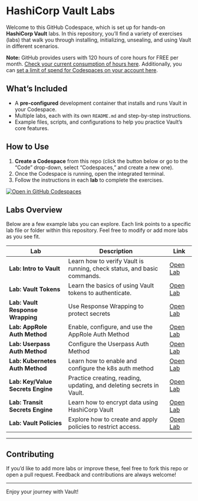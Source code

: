 # HashiCorp Vault Labs

Welcome to this GitHub Codespace, which is set up for hands-on **HashiCorp Vault** labs. In this repository, you’ll find a variety of exercises (labs) that walk you through installing, initializing, unsealing, and using Vault in different scenarios.

**Note:** GitHub provides users with 120 hours of core hours for FREE per month. [Check your current consumption of hours here](https://github.com/settings/billing/summary#:~:text=%240.00-,Codespaces,-Included%20quotas%20reset). Additionally, you can [set a limit of spend for Codespaces on your account here](https://github.com/settings/billing/spending_limit#:~:text=Spending%20limit%20alerts-,Codespaces,-Limit%20spending).

## What’s Included

- A **pre-configured** development container that installs and runs Vault in your Codespace.
- Multiple labs, each with its own `README.md` and step-by-step instructions.
- Example files, scripts, and configurations to help you practice Vault’s core features.

## How to Use

1. **Create a Codespace** from this repo (click the button below or go to the “Code” drop-down, select “Codespaces,” and create a new one).  
2. Once the Codespace is running, open the integrated terminal.
3. Follow the instructions in each **lab** to complete the exercises.

 [![Open in GitHub Codespaces](https://github.com/codespaces/badge.svg)](https://codespaces.new/btkrausen/vault-codespaces)

## Labs Overview

Below are a few example labs you can explore. Each link points to a specific lab file or folder within this repository. Feel free to modify or add more labs as you see fit.

| **Lab**                   | **Description**                                                         | **Link**                              |
|---------------------------|-------------------------------------------------------------------------|---------------------------------------|
| **Lab: Intro to Vault** | Learn how to verify Vault is running, check status, and basic commands. | [Open Lab](./labs/lab_1_intro_to_vault.md)  |
| **Lab: Vault Tokens**  | Learn the basics of using Vault tokens to authenticate.        | [Open Lab](./labs/lab_vault_tokens.md)  |
| **Lab: Vault Response Wrapping**  | Use Response Wrapping to protect secrets        | [Open Lab](./labs/lab_response_wrapping.md)  |
| **Lab: AppRole Auth Method** | Enable, configure, and use the AppRole Auth Method     | [Open Lab](./labs/lab_approle_auth_method.md)  |
| **Lab: Userpass Auth Method** | Configure the Userpass Auth Method     | [Open Lab](./labs/lab_userpass_auth_method.md)  |
| **Lab: Kubernetes Auth Method** | Learn how to enable and configure the k8s auth method     | [Open Lab](./labs/lab_kubernetes_auth_method.md)  |
| **Lab: Key/Value Secrets Engine** | Practice creating, reading, updating, and deleting secrets in Vault.     | [Open Lab](./labs/lab_kv_secrets_engine.md)  |
| **Lab: Transit Secrets Engine** | Learn how to encrypt data using HashiCorp Vault     | [Open Lab](./labs/lab_transit_secrets_engine.md)  |
| **Lab: Vault Policies**       | Explore how to create and apply policies to restrict access.            | [Open Lab](./labs/lab_vault_policies.md)  |

---

## Contributing

If you’d like to add more labs or improve these, feel free to fork this repo or open a pull request. Feedback and contributions are always welcome!

---

Enjoy your journey with Vault!
